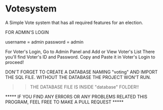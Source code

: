 # Votesystem
A Simple Vote system that has all required features for an election.

FOR ADMIN'S LOGIN

  username = admin
  password = admin

For Voter's Login, Go to Admin Panel and Add or View Voter's List
There you'll find Voter's ID and Password. Copy and Paste it in Voter's Login to proceed!

DON'T FORGET TO CREATE A DATABASE NAMING "voting" AND IMPORT THE SQL FILE.
WITHOUT THE DATABASE THE PROJECT WON'T RUN.

>>THE DATABASE FILE IS INSIDE "database" FOLDER!!

***** IF YOU FIND ANY ERRORS OR ANY PROBLEMS RELATED THIS PROGRAM, FEEL FREE TO MAKE A PULL REQUEST *****  

